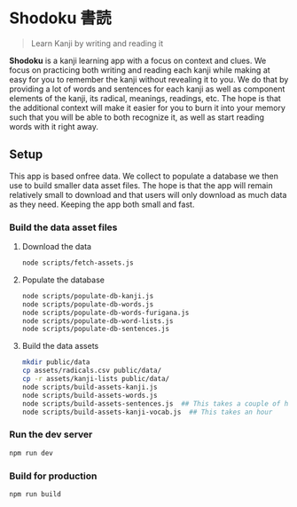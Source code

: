 # Shodoku 書読

> Learn Kanji by writing and reading it

**Shodoku** is a kanji learning app with a focus on context and
clues. We focus on practicing both writing and reading each kanji
while making at easy for you to remember the kanji without revealing
it to you. We do that by providing a lot of words and sentences for
each kanji as well as component elements of the kanji, its radical,
meanings, readings, etc. The hope is that the additional context will
make it easier for you to burn it into your memory such that you will
be able to both recognize it, as well as start reading words with it
right away.

## Setup

This app is based onfree data. We collect to populate a database we
then use to build smaller data asset files. The hope is that the app
will remain relatively small to download and that users will only
download as much data as they need. Keeping the app both small and
fast.

### Build the data asset files

1. Download the data
   ```bash
   node scripts/fetch-assets.js
   ```
2. Populate the database
   ```bash
   node scripts/populate-db-kanji.js
   node scripts/populate-db-words.js
   node scripts/populate-db-words-furigana.js
   node scripts/populate-db-word-lists.js
   node scripts/populate-db-sentences.js
   ```
3. Build the data assets
   ```bash
   mkdir public/data
   cp assets/radicals.csv public/data/
   cp -r assets/kanji-lists public/data/
   node scripts/build-assets-kanji.js
   node scripts/build-assets-words.js
   node scripts/build-assets-sentences.js  ## This takes a couple of hours
   node scripts/build-assets-kanji-vocab.js  ## This takes an hour
   ```

### Run the dev server

```bash
npm run dev
```

### Build for production

```bash
npm run build
```
